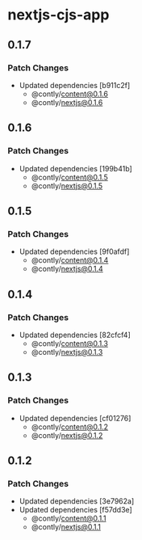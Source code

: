 # nextjs-cjs-app

## 0.1.7

### Patch Changes

- Updated dependencies [b911c2f]
  - @contly/content@0.1.6
  - @contly/nextjs@0.1.6

## 0.1.6

### Patch Changes

- Updated dependencies [199b41b]
  - @contly/content@0.1.5
  - @contly/nextjs@0.1.5

## 0.1.5

### Patch Changes

- Updated dependencies [9f0afdf]
  - @contly/content@0.1.4
  - @contly/nextjs@0.1.4

## 0.1.4

### Patch Changes

- Updated dependencies [82cfcf4]
  - @contly/content@0.1.3
  - @contly/nextjs@0.1.3

## 0.1.3

### Patch Changes

- Updated dependencies [cf01276]
  - @contly/content@0.1.2
  - @contly/nextjs@0.1.2

## 0.1.2

### Patch Changes

- Updated dependencies [3e7962a]
- Updated dependencies [f57dd3e]
  - @contly/content@0.1.1
  - @contly/nextjs@0.1.1
